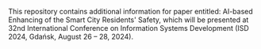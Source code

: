 This repository contains additional information for paper entitled: AI-based Enhancing of the Smart City Residents' Safety, which will be presented at 32nd International Conference on Information Systems Development (ISD 2024, Gdańsk, August 26 – 28, 2024).
